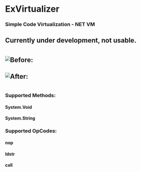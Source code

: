 # ExVirtualizer 
### Simple Code Virtualization - NET VM
## Currently under development, not usable.

#
## ![Before: ]([link_to_your_image](https://cdn.discordapp.com/attachments/1139982456204841003/1179802912583589979/before.png))
## ![After: ]([link_to_your_image](https://cdn.discordapp.com/attachments/1139982456204841003/1179802912583589979/before.png))

#

### Supported Methods:
#### System.Void
#### System.String

### Supported OpCodes:
#### nop
#### ldstr
#### call
